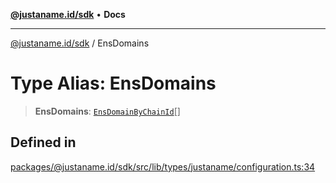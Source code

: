 [**@justaname.id/sdk**](../README.md) • **Docs**

***

[@justaname.id/sdk](../globals.md) / EnsDomains

# Type Alias: EnsDomains

> **EnsDomains**: [`EnsDomainByChainId`](../interfaces/EnsDomainByChainId.md)[]

## Defined in

[packages/@justaname.id/sdk/src/lib/types/justaname/configuration.ts:34](https://github.com/JustaName-id/JustaName-sdk/blob/7430def13fc61cd3fc8b89d25e0869ee390cc2d0/packages/@justaname.id/sdk/src/lib/types/justaname/configuration.ts#L34)
